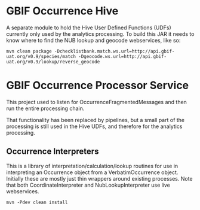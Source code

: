 # GBIF Occurrence Hive

A separate module to hold the Hive User Defined Functions (UDFs) currently only used by the analytics processing. To build this JAR it needs to know where to find the NUB lookup and geocode webservices, like so:

````shell
mvn clean package -Dchecklistbank.match.ws.url=http://api.gbif-uat.org/v0.9/species/match -Dgeocode.ws.url=http://api.gbif-uat.org/v0.9/lookup/reverse_geocode
````

# GBIF Occurrence Processor Service

This project used to listen for OccurrenceFragmentedMessages and then run the entire processing chain.

That functionality has been replaced by pipelines, but a small part of the processing is still used in the Hive UDFs,
and therefore for the analytics processing.

## Occurrence Interpreters

This is a library of interpretation/calculation/lookup routines for use in interpreting an Occurrence object from
a VerbatimOccurrence object.  Initially these are mostly just thin wrappers around existing processes. Note that
both CoordinateInterpreter and NubLookupInterpreter use live webservices.

````mvn -Pdev clean install````
